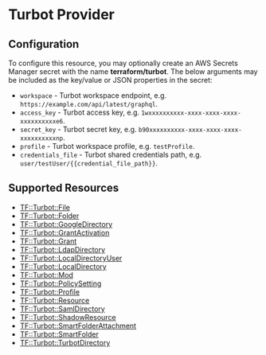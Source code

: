 # Turbot Provider

## Configuration

To configure this resource, you may optionally create an AWS Secrets Manager secret with the name **terraform/turbot**. The below arguments may be included as the key/value or JSON properties in the secret:

* `workspace`  - Turbot workspace endpoint, e.g. `https://example.com/api/latest/graphql`.
* `access_key` - Turbot access key, e.g. `1wxxxxxxxxxx-xxxx-xxxx-xxxx-xxxxxxxxxxe6`.
* `secret_key` - Turbot secret key, e.g. `b90xxxxxxxxxx-xxxx-xxxx-xxxx-xxxxxxxxxxnp`.
* `profile`    - Turbot workspace profile, e.g. `testProfile`.
* `credentials_file`    - Turbot shared credentials path, e.g. `user/testUser/{{credential_file_path}}`.


## Supported Resources

* [TF::Turbot::File](../resources/turbot/TF-Turbot-File/docs/README.md)
* [TF::Turbot::Folder](../resources/turbot/TF-Turbot-Folder/docs/README.md)
* [TF::Turbot::GoogleDirectory](../resources/turbot/TF-Turbot-GoogleDirectory/docs/README.md)
* [TF::Turbot::GrantActivation](../resources/turbot/TF-Turbot-GrantActivation/docs/README.md)
* [TF::Turbot::Grant](../resources/turbot/TF-Turbot-Grant/docs/README.md)
* [TF::Turbot::LdapDirectory](../resources/turbot/TF-Turbot-LdapDirectory/docs/README.md)
* [TF::Turbot::LocalDirectoryUser](../resources/turbot/TF-Turbot-LocalDirectoryUser/docs/README.md)
* [TF::Turbot::LocalDirectory](../resources/turbot/TF-Turbot-LocalDirectory/docs/README.md)
* [TF::Turbot::Mod](../resources/turbot/TF-Turbot-Mod/docs/README.md)
* [TF::Turbot::PolicySetting](../resources/turbot/TF-Turbot-PolicySetting/docs/README.md)
* [TF::Turbot::Profile](../resources/turbot/TF-Turbot-Profile/docs/README.md)
* [TF::Turbot::Resource](../resources/turbot/TF-Turbot-Resource/docs/README.md)
* [TF::Turbot::SamlDirectory](../resources/turbot/TF-Turbot-SamlDirectory/docs/README.md)
* [TF::Turbot::ShadowResource](../resources/turbot/TF-Turbot-ShadowResource/docs/README.md)
* [TF::Turbot::SmartFolderAttachment](../resources/turbot/TF-Turbot-SmartFolderAttachment/docs/README.md)
* [TF::Turbot::SmartFolder](../resources/turbot/TF-Turbot-SmartFolder/docs/README.md)
* [TF::Turbot::TurbotDirectory](../resources/turbot/TF-Turbot-TurbotDirectory/docs/README.md)